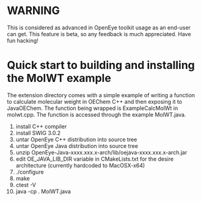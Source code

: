 WARNING
========================================================

This is considered as advanced in OpenEye toolkit usage as an end-user
can get. This feature is beta, so any feedback is much
appreciated. Have fun hacking!



Quick start to building and installing the MolWT example
========================================================

The extension directory comes with a simple example of writing a
function to calculate molecular weight in OEChem C++ and then exposing
it to JavaOEChem. The function being wrapped is ExampleCalcMolWt
in molwt.cpp. The function is accessed through the example MolWT.java.

1. install C++ compiler
2. install SWIG 3.0.2
3. untar OpenEye C++ distribution into source tree
4. untar OpenEye Java distribution into source tree
5. unzip OpenEye-Java-xxxx.xxx.x-arch/lib/oejava-xxxx.xxx.x-arch.jar
6. edit OE_JAVA_LIB_DIR variable in CMakeLists.txt for the desire architecture (currently hardcoded to MacOSX-x64)
6. ./configure
7. make
8. ctest -V
9. java -cp . MolWT.java
